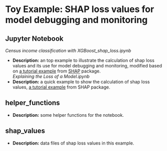 # Toy Example: SHAP loss values for model debugging and monitoring
## Jupyter Notebook
*Census income classification with XGBoost_shap_loss.ipynb*<br>
* **Description:** an top example to illustrate the calculation of shap loss values and its use for model debugging and monitoring, modified based on [a tutorial example](https://github.com/slundberg/shap/blob/master/notebooks/tree_explainer/Census%20income%20classification%20with%20XGBoost.ipynb) from [SHAP](https://github.com/slundberg/shap) package. <br>
*Explaining the Loss of a Model.ipynb* <br>
* **Description:** a quick example to show the calculation of shap loss values, [a tutorial example](https://github.com/slundberg/shap/blob/master/notebooks/tree_explainer/Explaining%20the%20Loss%20of%20a%20Model.ipynb) from SHAP package.
## helper_functions
* **Description:** some helper functions for the notebook.
## shap_values
* **Description:** data files of shap loss values in this example.